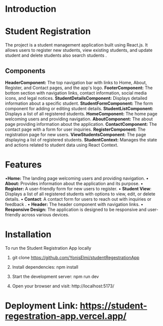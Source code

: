 # Introduction
# Student Registration
The project is a student management application built using React.js. It allows users to register new students, view existing students, and update student and delete students also search students .

## Components
**HeaderComponent:** The top navigation bar with links to Home, About, Register, and Contact pages, and the app's logo.
**FooterComponent:** The bottom section with navigation links, contact information, social media icons, and legal notices.
**StudentDetailsComponent:** Displays detailed information about a specific student.
**StudentFormComponent:** The form component for adding or editing student details.
**StudentListComponent:** Displays a list of all registered students.
**HomeComponent:** The home page welcoming users and providing navigation.
**AboutComponent:** The about page providing information about the application.
**ContactComponent:** The contact page with a form for user inquiries.
**RegisterComponent:** The registration page for new users.
**ViewStudentsComponent:** The page displaying a list of registered students.
**StudentContext:** Manages the state and actions related to student data using React Context.



# Features

•**Home:** The landing page welcoming users and providing navigation.
•	**About:** Provides information about the application and its purpose.
•	**Register:** A user-friendly form for new users to register.
•	**Student View**: Displays a list of all registered students with options to view, edit, or delete details.
•	**Contact**: A contact form for users to reach out with inquiries or feedback .
• **Header:** The header component with navigation links.
•	**Responsive Design:** The application is designed to be responsive and user-friendly across various devices.


# Installation
To run the Student Registration App locally

  1. git clone https://github.com/YonisElmi/studentRegestrationApp

  2. Install dependencies: npm install

  3. Start the development server: npm run dev

  4. Open your browser and visit: http://localhost:5173/

# Deployment Link: https://student-regestration-app.vercel.app/ 
